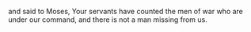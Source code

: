 and said to Moses, Your servants have counted the men of war who are under our command, and there is not a man missing from us.
